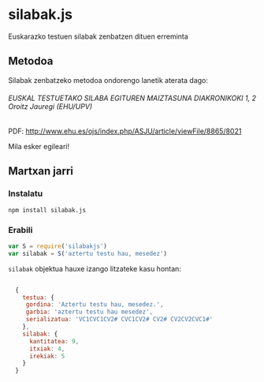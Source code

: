 silabak.js
==========

Euskarazko testuen silabak zenbatzen dituen erreminta

Metodoa
-------

Silabak zenbatzeko metodoa ondorengo lanetik aterata dago:
###### EUSKAL TESTUETAKO SILABA EGITUREN MAIZTASUNA DIAKRONIKOKI 1, 2 Oroitz Jauregi (EHU/UPV)
PDF: http://www.ehu.es/ojs/index.php/ASJU/article/viewFile/8865/8021

Mila esker egileari!



Martxan jarri
-------------

### Instalatu
`npm install silabak.js`

### Erabili
```js  
var S = require('silabakjs')
var silabak = S('aztertu testu hau, mesedez')
```
`silabak` objektua hauxe izango litzateke kasu hontan:
```js

  { 
    testua: {
     gordina: 'Aztertu testu hau, mesedez.',
     garbia: 'aztertu testu hau mesedez',
     serializatua: 'VC1CVC1CV2# CVC1CV2# CV2# CV2CV2CVC1#' 
    },
    silabak: { 
      kantitatea: 9, 
      itxiak: 4, 
      irekiak: 5 
    } 
  }
```
  

